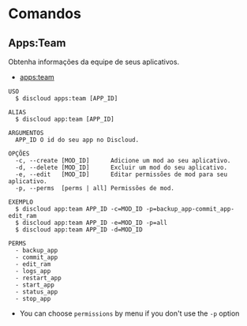# Comandos

## Apps:Team

Obtenha informações da equipe de seus aplicativos.

- [apps:team](#appsteam)

```sh-session
USO
  $ discloud apps:team [APP_ID]

ALIAS
  $ discloud app:team [APP_ID]

ARGUMENTOS
  APP_ID O id do seu app no ​​Discloud.

OPÇÕES
  -c, --create [MOD_ID]      Adicione um mod ao seu aplicativo.
  -d, --delete [MOD_ID]      Excluir um mod do seu aplicativo.
  -e, --edit   [MOD_ID]      Editar permissões de mod para seu aplicativo.
  -p, --perms  [perms | all] Permissões de mod.

EXEMPLO
  $ discloud app:team APP_ID -c=MOD_ID -p=backup_app-commit_app-edit_ram
  $ discloud app:team APP_ID -e=MOD_ID -p=all
  $ discloud app:team APP_ID -d=MOD_ID

PERMS
  - backup_app
  - commit_app
  - edit_ram
  - logs_app
  - restart_app
  - start_app
  - status_app
  - stop_app
```

- You can choose `permissions` by menu if you don't use the `-p` option
